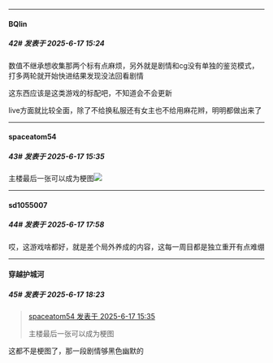 ﻿
*****

####  BQlin  
##### 42#       发表于 2025-6-17 15:24

数值不继承想收集那两个标有点麻烦，另外就是剧情和cg没有单独的鉴览模式，打多两轮就开始快进结果发现没法回看剧情

这东西应该是这类游戏的标配吧，不知道会不会更新

live方面就比较全面，除了不给换私服还有女主也不给用麻花辫，明明都做出来了


*****

####  spaceatom54  
##### 43#       发表于 2025-6-17 15:35

主楼最后一张可以成为梗图<img src="https://static.stage1st.com/image/smiley/face2017/068.png" referrerpolicy="no-referrer">


*****

####  sd1055007  
##### 44#       发表于 2025-6-17 17:58

哎，这游戏啥都好，就是差个局外养成的内容，这每一周目都是独立重开有点难绷


*****

####  穿越护城河  
##### 45#       发表于 2025-6-17 18:23

<blockquote><a href="httphttps://stage1st.com/2b/forum.php?mod=redirect&amp;goto=findpost&amp;pid=67954016&amp;ptid=2253199" target="_blank">spaceatom54 发表于 2025-6-17 15:35</a>

主楼最后一张可以成为梗图</blockquote>
这都不是梗图了，那一段剧情够黑色幽默的

